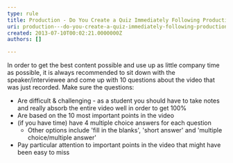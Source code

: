 ```yaml
---
type: rule
title: Production - Do You Create a Quiz Immediately Following Production?
uri: production---do-you-create-a-quiz-immediately-following-production
created: 2013-07-10T00:02:21.0000000Z
authors: []

---
```


In order to get the best content possible and use up as little company time as possible, it is always recommended to sit down with the speaker/interviewee and come up with 10 questions about the video that was just recorded. 
Make sure the questions:

- Are difficult & challenging - as a student you should have to take notes and really absorb the entire video well in order to get 100%
- Are based on the 10 most important points in the video
- (if you have time) have 4 multiple choice answers for each question
    - Other options include 'fill in the blanks', 'short answer' and 'multiple choice/multiple answer'
- Pay particular attention to important points in the video that might have been easy to miss
